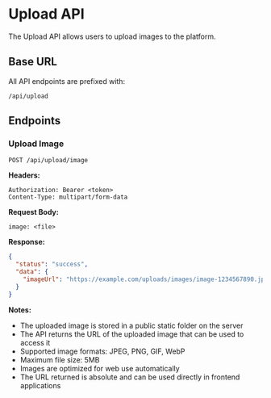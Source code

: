 # Upload API

The Upload API allows users to upload images to the platform.

## Base URL

All API endpoints are prefixed with:

```
/api/upload
```

## Endpoints

### Upload Image

```
POST /api/upload/image
```

**Headers:**

```
Authorization: Bearer <token>
Content-Type: multipart/form-data
```

**Request Body:**

```
image: <file>
```

**Response:**

```json
{
  "status": "success",
  "data": {
    "imageUrl": "https://example.com/uploads/images/image-1234567890.jpg"
  }
}
```

**Notes:**

- The uploaded image is stored in a public static folder on the server
- The API returns the URL of the uploaded image that can be used to access it
- Supported image formats: JPEG, PNG, GIF, WebP
- Maximum file size: 5MB
- Images are optimized for web use automatically
- The URL returned is absolute and can be used directly in frontend applications
